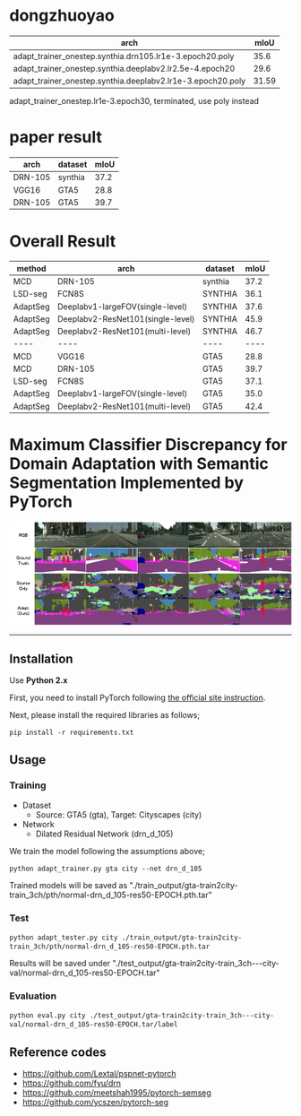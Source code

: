 # dongzhuoyao
|arch|mIoU|
|----|----|
|adapt_trainer_onestep.synthia.drn105.lr1e-3.epoch20.poly|35.6|
|adapt_trainer_onestep.synthia.deeplabv2.lr2.5e-4.epoch20|29.6|
adapt_trainer_onestep.synthia.deeplabv2.lr1e-3.epoch20.poly|31.59|

adapt_trainer_onestep.lr1e-3.epoch30, terminated, use poly instead


# paper result
|arch|dataset|mIoU|
|----|----|----|
|DRN-105|synthia|37.2|
|VGG16|GTA5|28.8|
|DRN-105|GTA5|39.7|




# Overall Result
|method|arch|dataset|mIoU|
|----|----|----|----|
|MCD|DRN-105|synthia|37.2|
|LSD-seg|FCN8S|SYNTHIA|36.1|
|AdaptSeg|Deeplabv1-largeFOV(single-level)|SYNTHIA|37.6|
|AdaptSeg|Deeplabv2-ResNet101(single-level)|SYNTHIA|45.9|
|AdaptSeg|Deeplabv2-ResNet101(multi-level)|SYNTHIA|46.7|
|----|----|----|----|
|MCD|VGG16|GTA5|28.8|
|MCD|DRN-105|GTA5|39.7|
|LSD-seg|FCN8S|GTA5|37.1|
|AdaptSeg|Deeplabv1-largeFOV(single-level)|GTA5|35.0|
|AdaptSeg|Deeplabv2-ResNet101(multi-level)|GTA5|42.4|

# Maximum Classifier Discrepancy for Domain Adaptation with Semantic Segmentation Implemented by PyTorch

<img src='../docs/result_seg.png' width=900/>  

***
## Installation
Use **Python 2.x**

First, you need to install PyTorch following [the official site instruction](http://pytorch.org/).

Next, please install the required libraries as follows;
```
pip install -r requirements.txt
```

## Usage
### Training
- Dataset
    - Source: GTA5 (gta), Target: Cityscapes (city)
- Network
    - Dilated Residual Network (drn_d_105)

We train the model following the assumptions above;
```
python adapt_trainer.py gta city --net drn_d_105
```
Trained models will be saved as "./train_output/gta-train2city-train_3ch/pth/normal-drn_d_105-res50-EPOCH.pth.tar"

### Test
```
python adapt_tester.py city ./train_output/gta-train2city-train_3ch/pth/normal-drn_d_105-res50-EPOCH.pth.tar
```

Results will be saved under "./test_output/gta-train2city-train_3ch---city-val/normal-drn_d_105-res50-EPOCH.tar"

<!-- 
#### CRF postprocessing
To use crf.py, you need to install pydensecrf. (https://github.com/lucasb-eyer/pydensecrf)

```
pip install git+https://github.com/lucasb-eyer/pydensecrf.git
```

After you ran adapt_tester, you can apply crf as follows;

For validation data
```
python crf.py ./outputs/YOUR_MODEL_NAME/prob crf_output --outimg_shape 2048 1024
```

For test data
```
python crf.py ./outputs/YOUR_MODEL_NAME/prob crf_output --outimg_shape 1280 720
```

Optionally you can use raw img as follows;
```
python crf.py outputs/spatial-adapt-g-0.001000-7/prob  outputs/spatial-adapt-g-0.001000-7/label_crf_rawimg --raw_img_indir /data/unagi0/watanabe/DomainAdaptation/Segmentation/VisDA2017/cityscapes_val_imgs
```

#### Visualize with Legend
After you ran adapt_tester, you can apply visualization_with_legend as follows;
```
python visualize_result.py --indir_list outputs/loss-weighted152-test-g-0.001000-k4-7/label/ outputs/psp04-test-g-0.001000-k4-9/label/ outputs/spatial-resnet101-testdata-g-0.001000-k4-11/label/ outputs/psp-test-g-0.001000-k4-28/label/ outputs/loss-weighted152-test-g-0.001000-k4-14/label --outdir merged
```
![](_static/vis_with_legend.png)

Results will be saved under "./outputs/YOUR_MODEL_NAME/vis_with_legend".
-->


### Evaluation
```
python eval.py city ./test_output/gta-train2city-train_3ch---city-val/normal-drn_d_105-res50-EPOCH.tar/label
```

## Reference codes
- https://github.com/Lextal/pspnet-pytorch
- https://github.com/fyu/drn
- https://github.com/meetshah1995/pytorch-semseg
- https://github.com/ycszen/pytorch-seg
